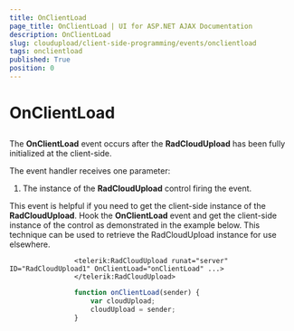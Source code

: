 ```yaml
---
title: OnClientLoad
page_title: OnClientLoad | UI for ASP.NET AJAX Documentation
description: OnClientLoad
slug: cloudupload/client-side-programming/events/onclientload
tags: onclientload
published: True
position: 0
---
```


# OnClientLoad



## 

The __OnClientLoad__ event occurs after the __RadCloudUpload__ has been fully initialized at the client-side.

The event handler receives one parameter:

1. The instance of the __RadCloudUpload__ control firing the event.

This event is helpful if you need to get the client-side instance of the __RadCloudUpload__. Hook the __OnClientLoad__ event and get the client-side instance of the control as demonstrated in the example below. This technique can be used to retrieve the RadCloudUpload instance for use elsewhere.

````ASPNET
	            <telerik:RadCloudUpload runat="server" ID="RadCloudUpload1" OnClientLoad="onClientLoad" ...>
	            </telerik:RadCloudUpload>
````



````JavaScript
	            function onClientLoad(sender) {
	                var cloudUpload;
	                cloudUpload = sender;
	            }
````


